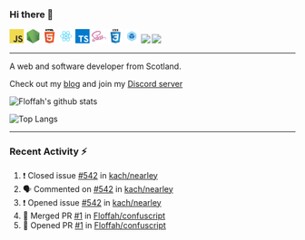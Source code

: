 ### Hi there 👋

<img src="https://raw.githubusercontent.com/github/explore/80688e429a7d4ef2fca1e82350fe8e3517d3494d/topics/javascript/javascript.png" height="25"/>  <img src="https://raw.githubusercontent.com/github/explore/80688e429a7d4ef2fca1e82350fe8e3517d3494d/topics/nodejs/nodejs.png" height="25"/>  <img src="https://raw.githubusercontent.com/github/explore/80688e429a7d4ef2fca1e82350fe8e3517d3494d/topics/html/html.png" height="25"/>  <img src="https://raw.githubusercontent.com/github/explore/80688e429a7d4ef2fca1e82350fe8e3517d3494d/topics/react/react.png" height="25"/>  <img src="https://raw.githubusercontent.com/github/explore/80688e429a7d4ef2fca1e82350fe8e3517d3494d/topics/typescript/typescript.png" height="25"/>  <img src="https://raw.githubusercontent.com/github/explore/80688e429a7d4ef2fca1e82350fe8e3517d3494d/topics/sass/sass.png" height="25"/>  <img src="https://raw.githubusercontent.com/github/explore/80688e429a7d4ef2fca1e82350fe8e3517d3494d/topics/css/css.png" height="25"/>  <img src="https://raw.githubusercontent.com/github/explore/80688e429a7d4ef2fca1e82350fe8e3517d3494d/topics/webpack/webpack.png" height="25"/>  <img src="https://avatars0.githubusercontent.com/u/20165699?s=200&v=4" height="25"/>  <img src="https://avatars1.githubusercontent.com/u/12101536?s=200&v=4" height="25"/>

---

A web and software developer from Scotland.

Check out my [blog](https://blog.floffah.dev) and join my [Discord server](https://discord.gg/bc8Y2y9)

![Floffah's github stats](https://github-readme-stats.vercel.app/api?username=floffah&count_private=true&show_icons=true&theme=default)

![Top Langs](https://github-readme-stats.vercel.app/api/top-langs/?username=floffah&layout=compact&theme=default)

---
### Recent Activity ⚡
<!--START_SECTION:activity-->
1. ❗️ Closed issue [#542](https://github.com//kach/nearley/issues/542) in [kach/nearley](https://github.com//kach/nearley)
2. 🗣 Commented on [#542](https://github.com//kach/nearley/issues/542) in [kach/nearley](https://github.com//kach/nearley)
3. ❗️ Opened issue [#542](https://github.com//kach/nearley/issues/542) in [kach/nearley](https://github.com//kach/nearley)
4. 🎉 Merged PR [#1](https://github.com//Floffah/confuscript/pull/1) in [Floffah/confuscript](https://github.com//Floffah/confuscript)
5. 💪 Opened PR [#1](https://github.com//Floffah/confuscript/pull/1) in [Floffah/confuscript](https://github.com//Floffah/confuscript)
<!--END_SECTION:activity-->

